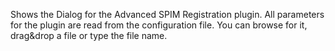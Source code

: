 Shows the Dialog for the Advanced SPIM Registration plugin. All parameters for the plugin are read from the configuration file. You can browse for it, drag&drop a file or type the file name.
